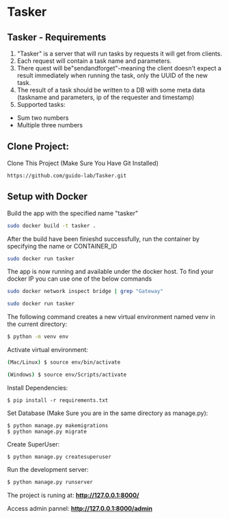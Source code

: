 # Tasker

## Tasker - Requirements
1. "Tasker" is a server that will run tasks by requests it will get from clients.
2. Each request will contain a task name and parameters.
3. There quest will be"sendandforget"-meaning the client doesn't expect a result immediately when running the task, only the UUID of the new task.
4. The result of a task should be written to a DB with some meta data (taskname and parameters, ip of the requester and timestamp)
5. Supported tasks:
- Sum two numbers
- Multiple three numbers

## Clone Project:
Clone This Project (Make Sure You Have Git Installed)
```
https://github.com/guido-lab/Tasker.git
```

## Setup with Docker 
Build the app with the specified name "tasker"
```bash
sudo docker build -t tasker .
```

After the build have been finieshd successfully, run the container by specifying the name or CONTAINER_ID
```bash
sudo docker run tasker
```
The app is now running and available under the docker host. To find your docker IP you can use one of the below commands
```bash
sudo docker network inspect bridge | grep "Gateway"
```
```bash
sudo docker run tasker
```
The following command creates a new virtual environment named venv in the current directory:

```bash
$ python -m venv env
```

Activate virtual environment:

```bash
(Mac/Linux) $ source env/bin/activate
```

```bash
(Windows) $ source env/Scripts/activate
```

Install Dependencies:

```
$ pip install -r requirements.txt
```

Set Database (Make Sure you are in the same directory as manage.py):
```
$ python manage.py makemigrations
$ python manage.py migrate
```
Create SuperUser:
```
$ python manage.py createsuperuser
```

Run the development server:

```bash
$ python manage.py runserver
```


The project is runing at: **http://127.0.0.1:8000/**

Access admin pannel: **http://127.0.0.1:8000/admin**
